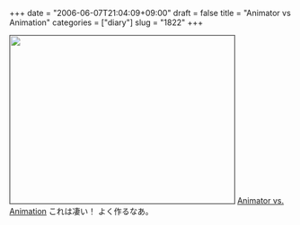 +++
date = "2006-06-07T21:04:09+09:00"
draft = false
title = "Animator vs Animation"
categories = ["diary"]
slug = "1822"
+++

<img src="http://ieiriblog.img.jugem.jp/20060607_182824.gif" alt="" width="400" height="300" class="pict" style="border:1px solid #444;"/>
<a href="http://abum.com/file/shadow/animations/17632.swf" target="_blank">Animator vs. Animation</a>
これは凄い！
よく作るなあ。

